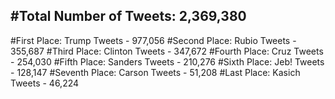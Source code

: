 #Total Number of Tweets: 2,369,380 
---
#First Place: Trump Tweets - 977,056
#Second Place: Rubio Tweets - 355,687
#Third Place: Clinton Tweets - 347,672
#Fourth Place: Cruz Tweets - 254,030
#Fifth Place: Sanders Tweets - 210,276
#Sixth Place: Jeb! Tweets - 128,147
#Seventh Place: Carson Tweets - 51,208
#Last Place: Kasich Tweets - 46,224
